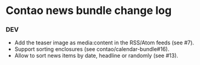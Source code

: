 # Contao news bundle change log

### DEV

 * Add the teaser image as media:content in the RSS/Atom feeds (see #7).
 * Support sorting enclosures (see contao/calendar-bundle#16).
 * Allow to sort news items by date, headline or randomly (see #13).
